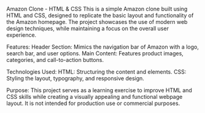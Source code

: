 Amazon Clone - HTML & CSS
This is a simple Amazon clone built using HTML and CSS, designed to replicate the basic layout and functionality of the Amazon homepage. The project showcases the use of modern web design techniques, while maintaining a focus on the overall user experience.

Features:
Header Section: Mimics the navigation bar of Amazon with a logo, search bar, and user options.
Main Content: Features product images, categories, and call-to-action buttons.

Technologies Used:
HTML: Structuring the content and elements.
CSS: Styling the layout, typography, and responsive design.

Purpose:
This project serves as a learning exercise to improve HTML and CSS skills while creating a visually appealing and functional webpage layout. It is not intended for production use or commercial purposes.

